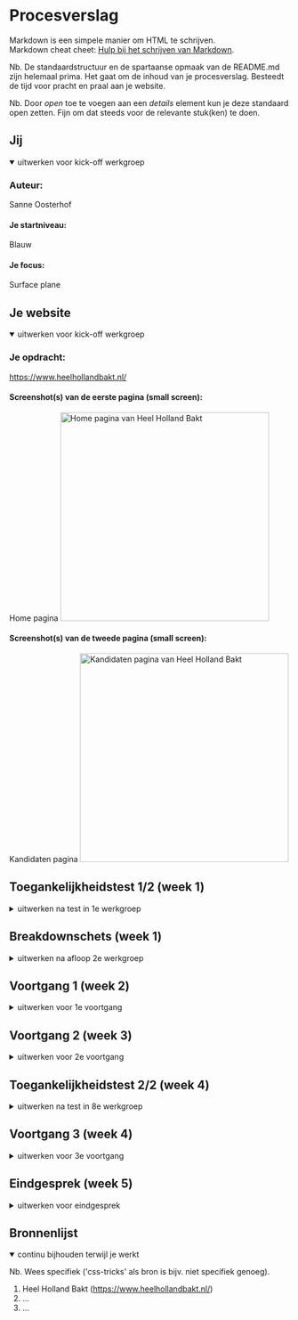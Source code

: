 # Procesverslag
Markdown is een simpele manier om HTML te schrijven.  
Markdown cheat cheet: [Hulp bij het schrijven van Markdown](https://github.com/adam-p/markdown-here/wiki/Markdown-Cheatsheet).

Nb. De standaardstructuur en de spartaanse opmaak van de README.md zijn helemaal prima. Het gaat om de inhoud van je procesverslag. Besteedt de tijd voor pracht en praal aan je website.

Nb. Door *open* toe te voegen aan een *details* element kun je deze standaard open zetten. Fijn om dat steeds voor de relevante stuk(ken) te doen.





## Jij

<details open>
  <summary>uitwerken voor kick-off werkgroep</summary>

  ### Auteur:
  Sanne Oosterhof

  #### Je startniveau:
  Blauw

  #### Je focus:
  Surface plane
 
</details>





## Je website

<details open>
  <summary>uitwerken voor kick-off werkgroep</summary>

  ### Je opdracht:
  https://www.heelhollandbakt.nl/

  #### Screenshot(s) van de eerste pagina (small screen): 
  Home pagina
  <img src="images/home-pagina.png" width="375px" alt="Home pagina van Heel Holland Bakt">

  #### Screenshot(s) van de tweede pagina (small screen):
  Kandidaten pagina
  <img src="images/kandidaten-pagina.png" width="375px" alt="Kandidaten pagina van Heel Holland Bakt">
 
</details>



## Toegankelijkheidstest 1/2 (week 1)

<details>
  <summary>uitwerken na test in 1e werkgroep</summary>

  ### Bevindingen
  Sommige tekst werd niet voorgelezen (kan ook aan screenreader liggen)
  Er wordt duidelijk aangegeven met de screenreader waar je bent en wat je kunt doen
  Er is een 'skip to content' bij gebruik van de tab toets
  De tab toets gaat niet langs het menu aan de rechterkant op de kandidaten pagina
  Bij kleurenblindheid zien de meeste afbeeldingen er erg vies uit
  
  #### Screenreader
  Roos heeft met behulp van de screenreader van haar macbook de site van Heel Holland Bakt getest. 
  Tijdens deze test hadden we alle mogelijke opties van de screenreader aangezet, zodat deze echt
  alles voorleest. De belangrijkste uitkomsten van deze test zijn dat het meeste goed wordt 
  voorgelezen, alleen het menu op de kandidaten pagina wordt overgeslagen.  
  <img src="images/test-roos.jpg" width="375px" alt="Screenreader test van de Heel Holland Bakt site met Roos">
  
  Dit kan opgelost worden door het menu wel voor te laten lezen, of het menu wellicht op
  een andere plek te zetten waardoor het automatisch wordt meegenomen door de 
  screenreader. 


  #### Muis en Toetsenbord 
  Door middel van de tab toets heeft Roos de website getest op toegankelijkheid. Wat gelijk opviel
  was een 'skip to content' link die bovenin het scherm verscheen. Deze werkte ook erg goed bij 
  gebruik en ging gelijk door naar de content. Bij deze test kwam hetzelfde naar voren als bij
  de screenreader test, namelijk dat het menu op de kandidaten pagina wordt overgeslagen.
  Hierdoor werkt de hover van de knopen op die plek ook niet.

  Dit kan opgelost worden door het menu wellicht op een andere plek te zetten waardoor 
  het automatisch wordt meegenomen door de tab toets. 


  #### Motoriek (shocks, elastiekjes)
  De motoriek hebben we kort getest door met een haarklip om 2 vingers de website te gebruiken.
  Dit ging redelijk goed, vooral omdat de tab toets erg goed werkt. Als er iets niet lukte, lag
  dit vooral aan de touchpad van de laptop zelf dan aan het ontwerp van de website. De scrollbar
  aan de zijkant werkte ook erg goed. 

  Er is niks wat opgelost hoeft te worden, aangezien alles prima werkt.


  #### Visueel (brillen, contrast, kleurenblind, dark/light). 
  Met behulp van de wazige bril, de bril met 2 kleine kijkgaatjes en de inspector van google chrome
  hebben we de website getest. Tijdens de test met de wazige bril ging Roos vooral heel dicht
  naar het scherm toe, om iets te kunnen lezen. Een aantal dingen waren totaal niet te lezen: 
  de knoppen, kleine tekst onder de koppen en de navigatiebalk. Bij de bril met 2 kleine gaatjes 
  keek Roos vooral met 1 oog naar de webiste, waardoor alles prima te zien was. Ik heb de
  kleurenblindheid protanopia, deuteranopia, tritanopia en achromatopsia getest op de website. 
  Hieruit bleek vooral dat de afbeeldingen een erg vieze kleur kregen, maar de tekst overal
  goed te lezen was met een goed contrast.

  Dit kan opgelost worden door de afbeeldingen een minder felle kleur te geven, zodat mensen
  met kleurenblindheid het minder heftig zien en het minder vies wordt. 

</details>



## Breakdownschets (week 1)

<details>
  <summary>uitwerken na afloop 2e werkgroep</summary>

  ### de hele pagina: 
  <img src="images/breakdownschets-home.jpg" width="375px" alt="breakdown van de hele home pagina">
  <img src="images/breakdownschets-kandidaten.jpg" width="375px" alt="breakdown van de hele kandidaten pagina">

  ### dynamisch deel (de laatste artikelen): 
  <img src="images/schets-laatste-artikelen.jpg" width="375px" alt="breakdown van de laatste artikelen">

  ### nog een dynamisch deel (kandidaten): 
  <img src="images/schets-kandidaten.jpg" width="375px" alt="breakdown van de kandidaten">

</details>





## Voortgang 1 (week 2)

<details>
  <summary>uitwerken voor 1e voortgang</summary>

  ### Stand van zaken
  Ik denk dat de HTML maken op basis van mijn breakdownschetsen best goed ging. Alhoewel ik niet helemaal zeker ben of alles
  klopt. Wat ik lastig vind is de CSS en om dit werkend te krijgen zonder id's en classes. 
  <img src="images/html-home.jpg" width="375px" alt="deel van mijn HTML">

  ### Agenda voor meeting
  samen met je groepje opstellen

  Kyra:
  - 
  - 
  - 

  Lotte:
  - Afbeeldingen als tegels
  - Afstand van de tekst

  Sanne:
  - Klopt mijn HTML helemaal  
  - Header in het wit ipv roze?  
  - Linkjes apart stylen met een class?
  - Moet de achtergrond hetzelfde? 

  Jelle: 
  - 
  - 
  - 

  <!-- | Kyra           | Lotte                    | Sanne                               | Jelle?           |
  | ---            | Afbeeldingen als tegels  | Klopt mijn HTML helemaal            | ---              |
  | dit bespreken  | Afstand van de tekst     | Header in het wit ipv roze?         | en dan ik dat    |
  | en dat ook nog | ...                      | Linkjes apart stylen met een class? | dit wil ik zeker |
  | ...            | ...                      | Moet de achtergrond hetzelfde?      | ...              | -->
   

  ### Verslag van meeting
  hier na afloop snel de uitkomsten van de meeting vastleggen

  - punt 1
  - punt 2
  - nog een punt
  - ...

</details>





## Voortgang 2 (week 3)

<details>
  <summary>uitwerken voor 2e voortgang</summary>

  ### Stand van zaken
  hier dit ging goed & dit was lastig (neem ook screenshots op van delen van je website en code)


  ### Agenda voor meeting
  samen met je groepje opstellen

  | student 1      | student 2          | student 3    | student 4        |
  | ---            | ---                | ---          | ---              |
  | dit bespreken  | en dit             | en ik dit    | en dan ik dat    |
  | en dat ook nog | dit als er tijd is | nog een punt | dit wil ik zeker |
  | ...            | ...                | ...          | ...              |


  ### Verslag van meeting
  hier na afloop snel de uitkomsten van de meeting vastleggen

  - punt 1
  - punt 2
  - nog een punt
- ...

</details>





## Toegankelijkheidstest 2/2 (week 4)

<details>
  <summary>uitwerken na test in 8e werkgroep</summary>

  ### Bevindingen
  Lijst met je bevindingen die in de test naar voren kwamen (geef ook aan wat er verbeterd is):

  #### Screenreader
  Hier korte omschrijving (met indien nodig afbeeldingen)

  Hier een omschrijving van hoe het opgelost kan worden (met indien nodig afbeeldingen)


  #### Muis en Toetsenbord 
  Hier korte omschrijving (met indien nodig afbeeldingen)

  Hier een omschrijving van hoe het opgelost kan worden (met indien nodig afbeeldingen)


  #### Motoriek (shocks, elastiekjes)
  Hier korte omschrijving (met indien nodig afbeeldingen)

  Hier een omschrijving van hoe het opgelost kan worden (met indien nodig afbeeldingen)


  #### Visueel (brillen, contrast, kleurenblind, dark/light). 
  Hier korte omschrijving (met indien nodig afbeeldingen)

  Hier een omschrijving van hoe het opgelost kan worden (met indien nodig afbeeldingen)

</details>





## Voortgang 3 (week 4)

<details>
  <summary>uitwerken voor 3e voortgang</summary>

  ### Stand van zaken
  hier dit ging goed & dit was lastig (neem ook screenshots op van delen van je website en code)


  ### Agenda voor meeting
  samen met je groepje opstellen

  | student 1      | student 2          | student 3    | student 4        |
  | ---            | ---                | ---          | ---              |
  | dit bespreken  | en dit             | en ik dit    | en dan ik dat    |
  | en dat ook nog | dit als er tijd is | nog een punt | dit wil ik zeker |
  | ...            | ...                | ...          | ...              |


  ### Verslag van meeting
  hier na afloop snel de uitkomsten van de meeting vastleggen

  - punt 1
  - punt 2
  - nog een punt
  - ...

</details>





## Eindgesprek (week 5)

<details>
  <summary>uitwerken voor eindgesprek</summary>

  ### Je uitkomst - karakteristiek screenshots:
  <img src="readme-images/dummy-plaatje.jpg" width="375px" alt="uitomst opdracht 1">


  ### Dit ging goed/Heb ik geleerd: 
  Korte omschrijving met plaatjes

  <img src="readme-images/dummy-plaatje.jpg" width="375px" alt="top">


  ### Dit was lastig/Is niet gelukt:
  Korte omschrijving met plaatjes

  <img src="readme-images/dummy-plaatje.jpg" width="375px" alt="bummer">
</details>





## Bronnenlijst

<details open>
  <summary>continu bijhouden terwijl je werkt</summary>

  Nb. Wees specifiek ('css-tricks' als bron is bijv. niet specifiek genoeg).

  1. Heel Holland Bakt (https://www.heelhollandbakt.nl/)
  2. ...
  3. ...

</details>